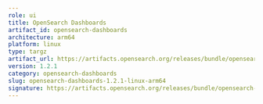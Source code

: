 ```yaml
---
role: ui
title: OpenSearch Dashboards
artifact_id: opensearch-dashboards
architecture: arm64
platform: linux
type: targz
artifact_url: https://artifacts.opensearch.org/releases/bundle/opensearch-dashboards/1.2.1/opensearch-dashboards-1.2.1-linux-arm64.tar.gz
version: 1.2.1
category: opensearch-dashboards
slug: opensearch-dashboards-1.2.1-linux-arm64
signature: https://artifacts.opensearch.org/releases/bundle/opensearch-dashboards/1.2.1/opensearch-dashboards-1.2.1-linux-arm64.tar.gz.sig
---
```


